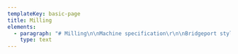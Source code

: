 ```yaml
---
templateKey: basic-page
title: Milling
elements:
  - paragraph: "# Milling\n\nMachine specification\r\n\nBridgeport style milling machines\r\n\nFitted with DRO for precision work"
    type: text
---
```


